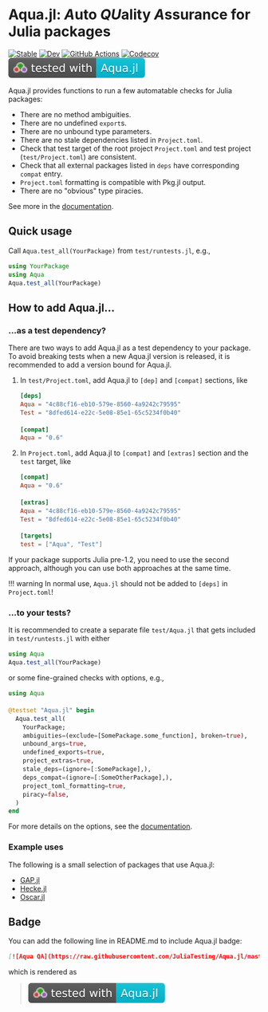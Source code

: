 # Aqua.jl: *A*uto *QU*ality *A*ssurance for Julia packages

[![Stable](https://img.shields.io/badge/docs-stable-blue.svg)](https://juliatesting.github.io/Aqua.jl/stable)
[![Dev](https://img.shields.io/badge/docs-dev-blue.svg)](https://juliatesting.github.io/Aqua.jl/dev)
[![GitHub Actions](https://github.com/JuliaTesting/Aqua.jl/workflows/Run%20tests/badge.svg)](https://github.com/JuliaTesting/Aqua.jl/actions?query=workflow%3ARun+tests)
[![Codecov](https://codecov.io/gh/JuliaTesting/Aqua.jl/branch/master/graph/badge.svg)](https://codecov.io/gh/JuliaTesting/Aqua.jl)
[![Aqua QA](https://raw.githubusercontent.com/JuliaTesting/Aqua.jl/master/badge.svg)](https://github.com/JuliaTesting/Aqua.jl)

Aqua.jl provides functions to run a few automatable checks for Julia packages:

* There are no method ambiguities.
* There are no undefined `export`s.
* There are no unbound type parameters.
* There are no stale dependencies listed in `Project.toml`.
* Check that test target of the root project `Project.toml` and test project
  (`test/Project.toml`) are consistent.
* Check that all external packages listed in `deps` have corresponding
  `compat` entry.
* `Project.toml` formatting is compatible with Pkg.jl output.
* There are no "obvious" type piracies.

See more in the [documentation](https://juliatesting.github.io/Aqua.jl/dev).

## Quick usage

Call `Aqua.test_all(YourPackage)` from `test/runtests.jl`, e.g.,

```julia
using YourPackage
using Aqua
Aqua.test_all(YourPackage)
```

## How to add Aqua.jl...

### ...as a test dependency?

There are two ways to add Aqua.jl as a test dependency to your package.
To avoid breaking tests when a new Aqua.jl version is released, it is
recommended to add a version bound for Aqua.jl.

 1. In `test/Project.toml`, add Aqua.jl to `[dep]` and `[compat]` sections, like
    ```toml
    [deps]
    Aqua = "4c88cf16-eb10-579e-8560-4a9242c79595"
    Test = "8dfed614-e22c-5e08-85e1-65c5234f0b40"

    [compat]
    Aqua = "0.6"
    ```

 2. In `Project.toml`, add Aqua.jl to `[compat]` and `[extras]` section and the `test` target, like
    ```toml
    [compat]
    Aqua = "0.6"

    [extras]
    Aqua = "4c88cf16-eb10-579e-8560-4a9242c79595"
    Test = "8dfed614-e22c-5e08-85e1-65c5234f0b40"

    [targets]
    test = ["Aqua", "Test"]
    ```

If your package supports Julia pre-1.2, you need to use the second approach, 
although you can use both approaches at the same time.

!!! warning
    In normal use, `Aqua.jl` should not be added to `[deps]` in `Project.toml`!

### ...to your tests?
It is recommended to create a separate file `test/Aqua.jl` that gets included in `test/runtests.jl` 
with either

```julia
using Aqua
Aqua.test_all(YourPackage)
```
or some fine-grained checks with options, e.g.,

```julia
using Aqua

@testset "Aqua.jl" begin
  Aqua.test_all(
    YourPackage;
    ambiguities=(exclude=[SomePackage.some_function], broken=true),
    unbound_args=true,
    undefined_exports=true,
    project_extras=true,
    stale_deps=(ignore=[:SomePackage],),
    deps_compat=(ignore=[:SomeOtherPackage],),
    project_toml_formatting=true,
    piracy=false,
  )
end
```
For more details on the options, see the [documentation](https://juliatesting.github.io/Aqua.jl/dev).

### Example uses
The following is a small selection of packages that use Aqua.jl:
- [GAP.jl](https://github.com/oscar-system/GAP.jl)
- [Hecke.jl](https://github.com/thofma/Hecke.jl)
- [Oscar.jl](https://github.com/oscar-system/Oscar.jl)

## Badge

You can add the following line in README.md to include Aqua.jl badge:

```markdown
[![Aqua QA](https://raw.githubusercontent.com/JuliaTesting/Aqua.jl/master/badge.svg)](https://github.com/JuliaTesting/Aqua.jl)
```

which is rendered as

> [![Aqua QA](https://raw.githubusercontent.com/JuliaTesting/Aqua.jl/master/badge.svg)](https://github.com/JuliaTesting/Aqua.jl)
